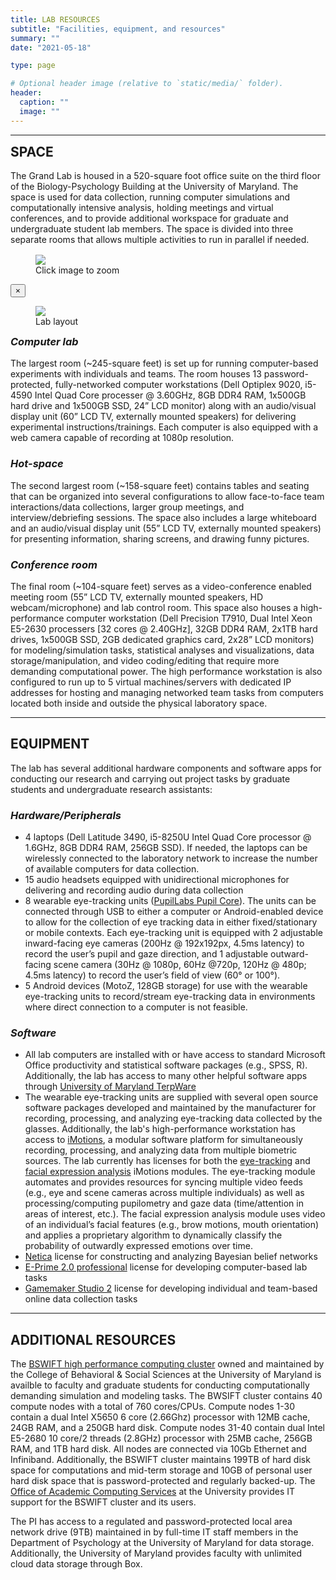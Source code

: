 ```yaml
---
title: LAB RESOURCES
subtitle: "Facilities, equipment, and resources"
summary: ""
date: "2021-05-18"

type: page

# Optional header image (relative to `static/media/` folder).
header:
  caption: ""
  image: ""
---
```

<hr>
<div class = "lab-description">
  <div class = "row">
    <div class = "col-sm-9 lab-text">

<h2 style = "margin-top:0">SPACE</h2>
The Grand Lab is housed in a 520-square foot office suite on the third floor of the Biology-Psychology Building at the University of Maryland. The space is used for data collection, running computer simulations and computationally intensive analysis, holding meetings and virtual conferences, and to provide additional workspace for graduate and undergraduate student lab members. The space is divided into three separate rooms that allows multiple activities to run in parallel if needed.
    </div>
    <div class = "col-sm-3 lab-img">
      <figure style = "margin-top: 1rem">
      <img class = "zoomable-img" src="/research/labLayout-small.png" data-toggle = "modal" data-target = "#zoom-modal"/>
      <figcaption class = "zoomable-caption">Click image to zoom</figcaption>
      </figure>
    </div>
  </div>
  <!-- Modal -->
  <div class = "modal fade" id = "zoom-modal" tabindex = "-1" role = "dialog" aria-hidden="true">
    <div class="modal-dialog modal-lg" role="document">
      <div class="modal-content">
        <div class="modal-header">
          <button type="button" class="close" data-dismiss="modal" aria-label="Close">
            <span aria-hidden="true">×</span>
          </button>
        </div>
        <div class="modal-body">
          <figure>
          <img class = "zoomed-img d-block w-100" src="/research/labLayout.png">
          <figcaption class = "zoomed-caption">Lab layout</figcaption>
          </figure>
      </div>
    </div>
  </div>
</div>

<h3 style="margin-top: 0; font-style: italic">Computer lab</h3>
The largest room (~245-square feet) is set up for running computer-based experiments with individuals and teams. The room houses 13 password-protected, fully-networked computer workstations (Dell Optiplex 9020, i5-4590 Intel Quad Core processer @ 3.60GHz, 8GB DDR4 RAM, 1x500GB hard drive and 1x500GB SSD, 24” LCD monitor) along with an audio/visual display unit (60” LCD TV, externally mounted speakers) for delivering experimental instructions/trainings. Each computer is also equipped with a web camera capable of recording at 1080p resolution.

### *Hot-space*
The second largest room (~158-square feet) contains tables and seating that can be organized into several configurations to allow face-to-face team interactions/data collections, larger group meetings, and interview/debriefing sessions. The space also includes a large whiteboard and an audio/visual display unit (55” LCD TV, externally mounted speakers) for presenting information, sharing screens, and drawing funny pictures.

### *Conference room*
The final room (~104-square feet) serves as a video-conference enabled meeting room (55” LCD TV, externally mounted speakers, HD webcam/microphone) and lab control room. This space also houses a high-performance computer workstation (Dell Precision T7910, Dual Intel Xeon E5-2630 processers [32 cores @ 2.40GHz], 32GB DDR4 RAM, 2x1TB hard drives, 1x500GB SSD, 2GB dedicated graphics card, 2x28” LCD monitors) for modeling/simulation tasks, statistical analyses and visualizations, data storage/manipulation, and video coding/editing that require more demanding computational power. The high performance workstation is also configured to run up to 5 virtual machines/servers with dedicated IP addresses for hosting and managing networked team tasks from computers located both inside and outside the physical laboratory space.
<hr>

## EQUIPMENT
The lab has several additional hardware components and software apps for conducting our research and carrying out project tasks by graduate students and undergraduate research assistants:
### *Hardware/Peripherals*
- 4 laptops (Dell Latitude 3490, i5-8250U Intel Quad Core processor @ 1.6GHz, 8GB DDR4 RAM, 256GB SSD). If needed, the laptops can be wirelessly connected to the laboratory network to increase the number of available computers for data collection.
- 15 audio headsets equipped with unidirectional microphones for delivering and recording audio during data collection
- 8 wearable eye-tracking units ([PupilLabs Pupil Core](https://pupil-labs.com/products/core/)). The units can be connected through USB to either a computer or Android-enabled device to allow for the collection of eye tracking data in either fixed/stationary or mobile contexts. Each eye-tracking unit is equipped with 2 adjustable inward-facing eye cameras (200Hz @ 192x192px, 4.5ms latency) to record the user’s pupil and gaze direction, and 1 adjustable outward-facing scene camera (30Hz @ 1080p, 60Hz @720p, 120Hz @ 480p; 4.5ms latency) to record the user’s field of view (60° or 100°).
- 5 Android devices (MotoZ, 128GB storage) for use with the wearable eye-tracking units to record/stream eye-tracking data in environments where direct connection to a computer is not feasible.
### *Software*
- All lab computers are installed with or have access to standard Microsoft Office productivity and statistical software packages (e.g., SPSS, R). Additionally, the lab has access to many other helpful software apps through [University of Maryland TerpWare](https://terpware.umd.edu/Windows)
- The wearable eye-tracking units are supplied with several open source software packages developed and maintained by the manufacturer for recording, processing, and analyzing eye-tracking data collected by the glasses. Additionally, the lab's high-performance workstation has access to [iMotions](https://imotions.com/), a modular software platform for simultaneously recording, processing, and analyzing data from multiple biometric sources. The lab currently has licenses for both the [eye-tracking](https://imotions.com/eye-tracking/) and [facial expression analysis](https://imotions.com/biosensor/fea-facial-expression-analysis/) iMotions modules. The eye-tracking module automates and provides resources for syncing multiple video feeds (e.g., eye and scene cameras across multiple individuals) as well as processing/computing pupilometry and gaze data (time/attention in areas of interest, etc.). The facial expression analysis module uses video of an individual’s facial features (e.g., brow motions, mouth orientation) and applies a proprietary algorithm to dynamically classify the probability of outwardly expressed emotions over time.
- [Netica](https://www.norsys.com/netica.html) license for constructing and analyzing Bayesian belief networks
- [E-Prime 2.0 professional](https://pstnet.com/) license for developing computer-based lab tasks
- [Gamemaker Studio 2](https://www.yoyogames.com/en/gamemaker) license for developing individual and team-based online data collection tasks
<hr>

## ADDITIONAL RESOURCES
The [BSWIFT high performance computing cluster](https://oacs.umd.edu/oacs-cloud/bsos-high-performance-computing-cluster) owned and maintained by the College of Behavioral & Social Sciences at the University of Maryland is availble to faculty and graduate students for conducting computationally demanding simulation and modeling tasks. The BWSIFT cluster contains 40 compute nodes with a total of 760 cores/CPUs. Compute nodes 1-30 contain a dual Intel X5650 6 core (2.66Ghz) processor with 12MB cache, 24GB RAM, and a 250GB hard disk. Compute nodes 31-40 contain dual Intel E5-2680 10 core/2 threads (2.8GHz) processor with 25MB cache, 256GB RAM, and 1TB hard disk. All nodes are connected via 10Gb Ethernet and Infiniband. Additionally, the BSWIFT cluster maintains 199TB of hard disk space for computations and mid-term storage and 10GB of personal user hard disk space that is password-protected and regularly backed-up. The [Office of Academic Computing Services](https://oacs.umd.edu/) at the University provides IT support for the BSWIFT cluster and its users.

The PI has access to a regulated and password-protected local area network drive (9TB) maintained in by full-time IT staff members in the Department of Psychology at the University of Maryland for data storage. Additionally, the University of Maryland provides faculty with unlimited cloud data storage through Box.

